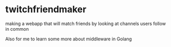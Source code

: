 # twitchfriendmaker
making a webapp that will match friends by looking at channels users follow in common


Also for me to learn some more about middleware in Golang
